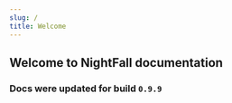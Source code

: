 ```yaml
---
slug: /
title: Welcome
---
```


## Welcome to NightFall documentation

### Docs were updated for build `0.9.9`
